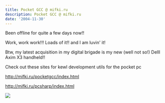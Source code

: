 ```yaml
---
title: Pocket GCC @ mifki.ru
description: Pocket GCC @ mifki.ru
date: '2004-11-30'
---
```


Been offline for quite a few days now!!  
  
Work, work work!!! Loads of it!! and I am luvin' it!

Btw, my latest acquisition in my digital brigade is my new (well not so!) Delll Axim X3 handheld!!

Check out these sites for kewl development utils for the pocket pc

http://mifki.ru/pocketgcc/index.html  
  
http://mifki.ru/pcsharp/index.html

![](/images/7854873-110257713605074300?l=shvelmur.blogspot.com)